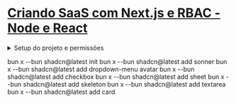 # [Criando SaaS com Next.js e RBAC - Node e React](https://app.rocketseat.com.br/journey/saa-s-next-js-rbac/contents)

<details>
  <summary>Setup do projeto e permissões</summary>
  
<details>
<summary>Introdução</summary>

 [Post de introdução](https://blog.rocketseat.com.br/rbac-e-abac-modelos-de-controle-de-acesso)
</details>

<details>
<summary>Criando o Monorepo com Turborepo</summary>

***pnpm dlx create-turbo@latest next-saas-rbac***<br/>
selecionei o bun como gerenciador de pacotes

Arrastei eslint-config e typescript-config para dentro de ROOT/configs
rodei o comando ***bun i*** para organizar as dependências

deletei as aplicações web e docs de dentro do diretório apps
</details>

</details>

bun x --bun shadcn@latest init
bun x --bun shadcn@latest add sonner
bun x --bun shadcn@latest add dropdown-menu avatar
bun x --bun shadcn@latest add checkbox
bun x --bun shadcn@latest add sheet
bun x --bun shadcn@latest add skeleton
bun x --bun shadcn@latest add textarea
bun x --bun shadcn@latest add card

